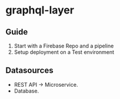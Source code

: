 # graphql-layer

## Guide

1. Start with a Firebase Repo and a pipeline
2. Setup deployment on a Test environment

## Datasources

- REST API -> Microservice.
- Database.
